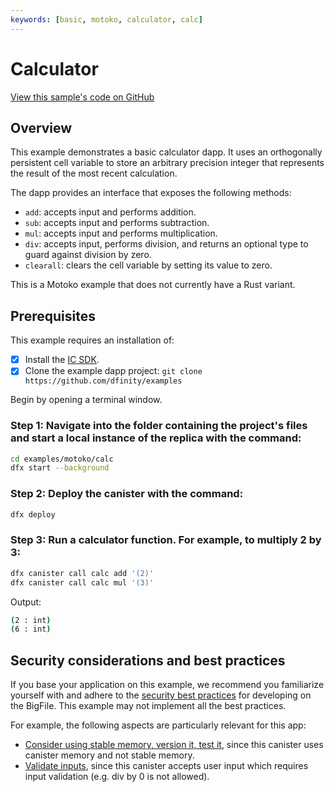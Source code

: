 ```yaml
---
keywords: [basic, motoko, calculator, calc]
---
```


# Calculator 

[View this sample's code on GitHub](https://github.com/dfinity/examples/tree/master/motoko/calc)


## Overview

This example demonstrates a basic calculator dapp. It uses an orthogonally persistent cell variable to store an arbitrary precision integer that represents the result of the most recent calculation.

The dapp provides an interface that exposes the following methods:

- `add`: accepts input and performs addition.
- `sub`: accepts input and performs subtraction.
- `mul`: accepts input and performs multiplication.
- `div`: accepts input, performs division, and returns an optional type to guard against division by zero.
- `clearall`: clears the cell variable by setting its value to zero.

This is a Motoko example that does not currently have a Rust variant. 


## Prerequisites
This example requires an installation of:

- [x] Install the [IC SDK](https://thebigfile.com/docs/current/developer-docs/setup/install/index.mdx).
- [x] Clone the example dapp project: `git clone https://github.com/dfinity/examples`

Begin by opening a terminal window.

### Step 1: Navigate into the folder containing the project's files and start a local instance of the replica with the command:

```bash
cd examples/motoko/calc
dfx start --background
```

### Step 2: Deploy the canister with the command:

```bash
dfx deploy
```

### Step 3: Run a calculator function. For example, to multiply 2 by 3:

```bash
dfx canister call calc add '(2)'
dfx canister call calc mul '(3)'
```

Output:

```bash
(2 : int)
(6 : int)
```


## Security considerations and best practices

If you base your application on this example, we recommend you familiarize yourself with and adhere to the [security best practices](https://thebigfile.com/docs/current/references/security/) for developing on the BigFile. This example may not implement all the best practices.

For example, the following aspects are particularly relevant for this app:
* [Consider using stable memory, version it, test it](https://thebigfile.com/docs/current/references/security/rust-canister-development-security-best-practices/#consider-using-stable-memory-version-it-test-it), since this canister uses canister memory and not stable memory. 
* [Validate inputs](https://thebigfile.com/docs/current/references/security/rust-canister-development-security-best-practices/#validate-inputs), since this canister accepts user input which requires input validation (e.g. div by 0 is not allowed). 

